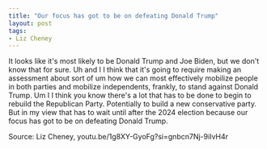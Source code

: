```yaml
---
title: "Our focus has got to be on defeating Donald Trump"
layout: post
tags:
- Liz Cheney
---
```


It looks like it's most likely to be Donald Trump and Joe Biden, but we don't know that for sure. Uh and I I think that it's going to require making an assessment about sort of um how we can most effectively mobilize people in both parties and mobilize independents, frankly, to stand against Donald Trump. Um I I think you know there's a lot that has to be done to begin to rebuild the Republican Party. Potentially to build a new conservative party. But in my view that has to wait until after the 2024 election because our focus has got to be on defeating Donald Trump.

Source: Liz Cheney, youtu.be/1g8XY-GyoFg?si=gnbcn7Nj-9iIvH4r
